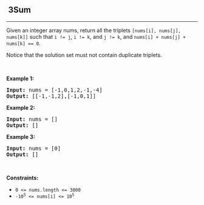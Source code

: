 <h2>  3Sum</h2><hr><div style="user-select: auto;"><p style="user-select: auto;">Given an integer array nums, return all the triplets <code style="user-select: auto;">[nums[i], nums[j], nums[k]]</code> such that <code style="user-select: auto;">i != j</code>, <code style="user-select: auto;">i != k</code>, and <code style="user-select: auto;">j != k</code>, and <code style="user-select: auto;">nums[i] + nums[j] + nums[k] == 0</code>.</p>

<p style="user-select: auto;">Notice that the solution set must not contain duplicate triplets.</p>

<p style="user-select: auto;">&nbsp;</p>
<p style="user-select: auto;"><strong style="user-select: auto;">Example 1:</strong></p>
<pre style="user-select: auto;"><strong style="user-select: auto;">Input:</strong> nums = [-1,0,1,2,-1,-4]
<strong style="user-select: auto;">Output:</strong> [[-1,-1,2],[-1,0,1]]
</pre><p style="user-select: auto;"><strong style="user-select: auto;">Example 2:</strong></p>
<pre style="user-select: auto;"><strong style="user-select: auto;">Input:</strong> nums = []
<strong style="user-select: auto;">Output:</strong> []
</pre><p style="user-select: auto;"><strong style="user-select: auto;">Example 3:</strong></p>
<pre style="user-select: auto;"><strong style="user-select: auto;">Input:</strong> nums = [0]
<strong style="user-select: auto;">Output:</strong> []
</pre>
<p style="user-select: auto;">&nbsp;</p>
<p style="user-select: auto;"><strong style="user-select: auto;">Constraints:</strong></p>

<ul style="user-select: auto;">
	<li style="user-select: auto;"><code style="user-select: auto;">0 &lt;= nums.length &lt;= 3000</code></li>
	<li style="user-select: auto;"><code style="user-select: auto;">-10<sup style="user-select: auto;">5</sup> &lt;= nums[i] &lt;= 10<sup style="user-select: auto;">5</sup></code></li>
</ul>
</div>